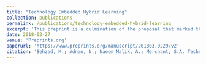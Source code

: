 ```yaml
---
title: "Technology Embedded Hybrid Learning"
collection: publications
permalink: /publications/technology-embedded-hybrid-learning
excerpt: 'This preprint is a culmination of the proposal that marked the introduction of hybrid courses to COMSATS Institute of Information Technology, and the evolution of its model as an amalgam of the traditional class room model augmented with the aid of state-of-the-art online learning technologies. Two hybrid courses were offered to full-time students, with all the courses in traditional classroom mode, except one course offered as hybrid course, with both synchornous and asynchronous learning modalities. A survey and its results of the pilot program are presented.'
date: 2018-03-27
venue: 'Preprints.org'
paperurl: 'https://www.preprints.org/manuscript/201803.0229/v2'
citation: 'Behzad, M.; Adnan, N.; Naeem Malik, A.; Merchant, S.A. Technology-Embedded Hybrid Learning. Preprints 2018, 2018030229. https://doi.org/10.20944/preprints201803.0229.v2'
---
```

